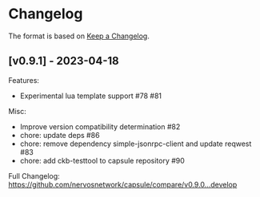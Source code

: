 # Changelog

The format is based on [Keep a Changelog](https://keepachangelog.com).

## [v0.9.1] - 2023-04-18

Features:

* Experimental lua template support #78 #81

Misc:

* Improve version compatibility determination #82
* chore: update deps #86
* chore: remove dependency simple-jsonrpc-client and update reqwest #83
* chore: add ckb-testtool to capsule repository #90

Full Changelog: https://github.com/nervosnetwork/capsule/compare/v0.9.0...develop
